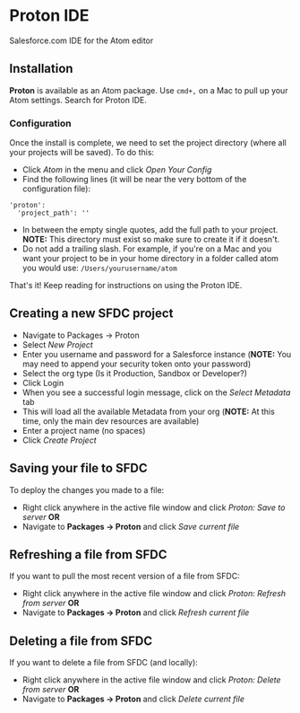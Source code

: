 # Proton IDE

Salesforce.com IDE for the Atom editor

## Installation
__Proton__ is available as an Atom package. Use `cmd+,` on a Mac to pull up your
Atom settings. Search for Proton IDE.

### Configuration
Once the install is complete, we need to set the project directory
(where all your projects will be saved). To do this:

* Click *Atom* in the menu and click *Open Your Config*
* Find the following lines (it will be near the very bottom of the configuration file):

```
'proton':
  'project_path': ''
```
* In between the empty single quotes, add the full path to your project. __NOTE:__
  This directory must exist so make sure to create it if it doesn't.
* Do not add a trailing slash. For example, if you're on a Mac and you want your project
  to be in your home directory in a folder called atom you would use: `/Users/yourusername/atom`

That's it! Keep reading for instructions on using the Proton IDE.

## Creating a new SFDC project

* Navigate to Packages -> Proton
* Select *New Project*
* Enter you username and password for a Salesforce instance (__NOTE:__ You may need to append your security token onto your password)
* Select the org type (Is it Production, Sandbox or Developer?)
* Click Login
* When you see a successful login message, click on the *Select Metadata* tab
* This will load all the available Metadata from your org (__NOTE:__ At this time, only the main dev resources are available)
* Enter a project name (no spaces)
* Click *Create Project*

## Saving your file to SFDC
To deploy the changes you made to a file:

* Right click anywhere in the active file window and click *Proton: Save to server*
__OR__
* Navigate to __Packages -> Proton__ and click *Save current file*

## Refreshing a file from SFDC
If you want to pull the most recent version of a file from SFDC:

* Right click anywhere in the active file window and click *Proton: Refresh from server*
__OR__
* Navigate to __Packages -> Proton__ and click *Refresh current file*

## Deleting a file from SFDC
If you want to delete a file from SFDC (and locally):

* Right click anywhere in the active file window and click *Proton: Delete from server*
  __OR__
* Navigate to __Packages -> Proton__ and click *Delete current file*
